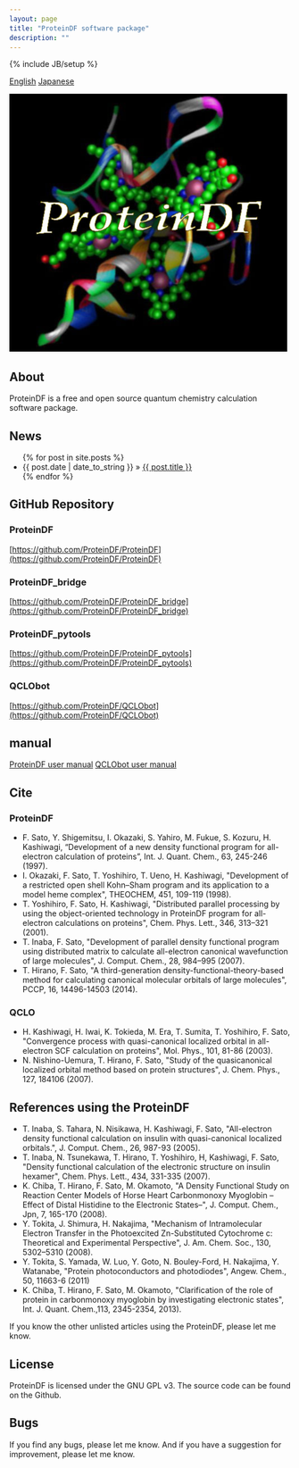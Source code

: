 ```yaml
---
layout: page
title: "ProteinDF software package"
description: ""
---
```

{% include JB/setup %}

[English](./index.html)
[Japanese](./index_j.html)

![ProteinDF logo](img/PDFLOGO.jpg "ProteinDF logo")

## About
ProteinDF is a free and open source quantum chemistry calculation software package.


## News
<ul class="posts">
  {% for post in site.posts %}
    <li><span>{{ post.date | date_to_string }}</span> &raquo; <a href="{{ BASE_PATH }}{{ post.url }}">{{ post.title }}</a></li>  {% endfor %}
</ul>

## GitHub Repository

### ProteinDF
[https://github.com/ProteinDF/ProteinDF](https://github.com/ProteinDF/ProteinDF)

### ProteinDF_bridge
[https://github.com/ProteinDF/ProteinDF_bridge](https://github.com/ProteinDF/ProteinDF_bridge)

### ProteinDF_pytools
[https://github.com/ProteinDF/ProteinDF_pytools](https://github.com/ProteinDF/ProteinDF_pytools)

### QCLObot
[https://github.com/ProteinDF/QCLObot](https://github.com/ProteinDF/QCLObot)


## manual

[ProteinDF user manual](http://proteindf.github.io/ProteinDF_userman/en/index.html)
[QCLObot user manual](http://proteindf.github.io/QCLObot/)


## Cite

### ProteinDF
* F. Sato, Y. Shigemitsu, I. Okazaki, S. Yahiro, M. Fukue, S. Kozuru, H. Kashiwagi, “Development of a new density functional program for all-electron calculation of proteins”, Int. J. Quant. Chem., 63, 245-246 (1997).
* I. Okazaki, F. Sato, T. Yoshihiro, T. Ueno, H. Kashiwagi, "Development of a restricted open shell Kohn–Sham program and its application to a model heme complex", THEOCHEM, 451, 109-119 (1998).
* T. Yoshihiro, F. Sato, H. Kashiwagi, "Distributed parallel processing by using the object-oriented technology in ProteinDF program for all-electron calculations on proteins", Chem. Phys. Lett., 346, 313–321 (2001).
* T. Inaba, F. Sato, "Development of parallel density functional program using distributed matrix to calculate all-electron canonical wavefunction of large molecules", J. Comput. Chem., 28, 984–995 (2007).
* T. Hirano, F. Sato, "A third-generation density-functional-theory-based method for calculating canonical molecular orbitals of large molecules", PCCP, 16, 14496-14503 (2014).

### QCLO
* H. Kashiwagi, H. Iwai, K. Tokieda, M. Era, T. Sumita, T. Yoshihiro, F. Sato, "Convergence process with quasi-canonical localized orbital in all-electron SCF calculation on proteins", Mol. Phys., 101, 81-86 (2003).
* N. Nishino-Uemura, T. Hirano, F. Sato, "Study of the quasicanonical localized orbital method based on protein structures", J. Chem. Phys., 127, 184106 (2007).


## References using the ProteinDF
* T. Inaba, S. Tahara, N. Nisikawa, H. Kashiwagi, F. Sato, "All-electron density functional calculation on insulin with quasi-canonical localized orbitals.", J. Comput. Chem., 26, 987-93 (2005).
* T. Inaba, N. Tsunekawa, T. Hirano, T. Yoshihiro, H, Kashiwagi, F. Sato, "Density functional calculation of the electronic structure on insulin hexamer", Chem. Phys. Lett., 434, 331-335 (2007).
* K. Chiba, T. Hirano, F. Sato, M. Okamoto, "A Density Functional Study on Reaction Center Models of Horse Heart Carbonmonoxy Myoglobin –Effect of Distal Histidine to the Electronic States–", J. Comput. Chem., Jpn, 7, 165-170 (2008).
* Y. Tokita, J. Shimura, H. Nakajima, "Mechanism of Intramolecular Electron Transfer in the Photoexcited Zn-Substituted Cytochrome c: Theoretical and Experimental Perspective", J. Am. Chem. Soc., 130, 5302–5310 (2008).
* Y. Tokita, S. Yamada, W. Luo, Y. Goto, N. Bouley-Ford, H. Nakajima, Y. Watanabe, "Protein photoconductors and photodiodes", Angew. Chem., 50, 11663-6 (2011)
* K. Chiba, T. Hirano, F. Sato, M. Okamoto, "Clarification of the role of protein in carbonmonoxy myoglobin by investigating electronic states", Int. J. Quant. Chem.,113, 2345-2354, 2013).

If you know the other unlisted articles using the ProteinDF, please let me know.


## License

ProteinDF is licensed under the GNU GPL v3.
The source code can be found on the Github.


## Bugs

If you find any bugs, please let me know.
And if you have a suggestion for improvement, please let me know.
